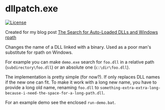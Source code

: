 # dllpatch.exe

[![License](https://img.shields.io/badge/license-MIT-blue.svg)](https://opensource.org/licenses/MIT)

Created for my blog post [The Search for Auto-Loaded DLLs and Windows rpath](https://ibob.github.io/blog/2018/12/16/windows-rpath/)

Changes the name of a DLL linked with a binary. Used as a poor man's substitute for rpath on Windows. 

For example you can make `demo.exe` search for `foo.dll` in a relative path (`subdirectory\foo.dll`) or an absolute one (`c:\dir\foo.dll`).

The implementation is pretty simple (for now?). If only replaces DLL names if the new one can fit. To make it work with a long new name, you have to provide a long old name, renaming `foo.dll` to `something-extra-extra-long-because-i-need-the-space-for-a-long-path.dll`.

For an example demo see the enclosed `run-demo.bat`. 



